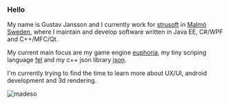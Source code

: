 ### Hello
My name is Gustav Jansson and I currently work for [strusoft](https://strusoft.com/) in [Malmö Sweden](https://en.wikipedia.org/wiki/Malm%C3%B6), where I maintain and develop software written in Java EE, C#/WPF and C++/MFC/Qt.

My current main focus are my game engine [euphoria](https://github.com/madeso/euphoria), my tiny scriping language [fel](https://github.com/madeso/fel) and my c++ json library [json](https://github.com/madeso/json).

I'm currently trying to find the time to learn more about UX/UI, android development and 3d rendering.

![madeso](https://github-readme-stats.vercel.app/api?username=madeso&show_icons=true")

<!--
**madeso/madeso** is a ✨ _special_ ✨ repository because its `README.md` (this file) appears on your GitHub profile.

Here are some ideas to get you started:

- 🔭 I’m currently working on ...
- 🌱 I’m currently learning ...
- 👯 I’m looking to collaborate on ...
- 🤔 I’m looking for help with ...
- 💬 Ask me about ...
- 📫 How to reach me: ...
- 😄 Pronouns: ...
- ⚡ Fun fact: ...
-->
